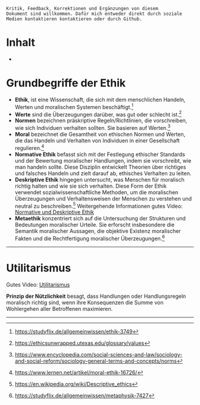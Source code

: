 <code>Kritik, Feedback, Korrektionen und Ergänzungen von diesem Dokument sind willkommen. Dafür mich entweder direkt durch soziale Medien kontaktieren kontaktieren oder durch Github.</code>
# Inhalt
-
# Grundbegriffe der Ethik

- **Ethik**, ist eine Wissenschaft, die sich mit dem menschlichen Handeln, Werten und moralischen Systemen beschäftigt.[^1]
- **Werte** sind die Überzeugungen darüber, was gut oder schlecht ist.[^2]
- **Normen** bezeichnen präskriptive Regeln/Richtlinien, die vorschreiben, wie sich Individuen verhalten sollten. Sie basieren auf Werten.[^3]
- **Moral** bezeichnet die Gesamtheit von ethischen Normen und Werten, die das Handeln und Verhalten von Individuen in einer Gesellschaft regulieren.[^4]
- **Normative Ethik** befasst sich mit der Festlegung ethischer Standards und der Bewertung moralischer Handlungen, indem sie vorschreibt, wie man handeln sollte. Diese Disziplin entwickelt Theorien über richtiges und falsches Handeln und zielt darauf ab, ethisches Verhalten zu leiten.
- **Deskriptive Ethik** hingegen untersucht, was Menschen für moralisch richtig halten und wie sie sich verhalten. Diese Form der Ethik verwendet sozialwissenschaftliche Methoden, um die moralischen Überzeugungen und Verhaltensweisen der Menschen zu verstehen und neutral zu beschreiben.[^5] Weitergehende Informationen gutes Video: [Normative und Deskriptive Ethik](https://www.youtube.com/watch?v=1X6R8ze7O0I&list=PL7YPshZMeLIazts4sq6UQ2kpjsUxhHaBd&index=25)
- **Metaethik** konzentriert sich auf die Untersuchung der Strukturen und Bedeutungen moralischer Urteile. Sie erforscht insbesondere die Semantik moralischer Aussagen, die objektive Existenz moralischer Fakten und die Rechtfertigung moralischer Überzeugungen.[^6]
---

# Utilitarismus
Gutes Video: [Utilitarismus](https://www.youtube.com/watch?v=03ESwNlyG8k&list=PL7YPshZMeLIazts4sq6UQ2kpjsUxhHaBd&index=1)

**Prinzip der Nützlichkeit** besagt, dass Handlungen oder Handlungsregeln moralisch richtig sind, wenn ihre Konsequenzen die Summe von Wohlergehen aller Betroffenen maximieren.

---

[^1]: https://studyflix.de/allgemeinwissen/ethik-3749
[^2]: https://ethicsunwrapped.utexas.edu/glossary/values
[^3]: https://www.encyclopedia.com/social-sciences-and-law/sociology-and-social-reform/sociology-general-terms-and-concepts/norms
[^4]: https://www.lernen.net/artikel/moral-ethik-16726/
[^5]: https://en.wikipedia.org/wiki/Descriptive_ethics
[^6]: https://studyflix.de/allgemeinwissen/metaphysik-7427




